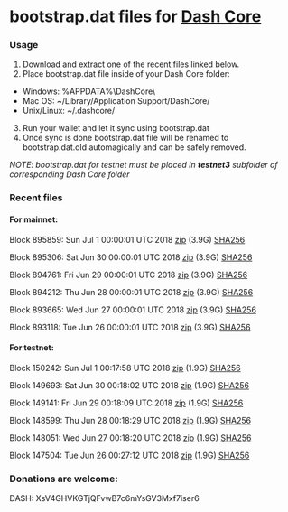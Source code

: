 # bootstrap.dat files for [Dash Core](https://www.dash.org)

### Usage

1. Download and extract one of the recent files linked below.
2. Place bootstrap.dat file inside of your Dash Core folder:
 - Windows: %APPDATA%\DashCore\
 - Mac OS: ~/Library/Application Support/DashCore/
 - Unix/Linux: ~/.dashcore/
3. Run your wallet and let it sync using bootstrap.dat
4. Once sync is done bootstrap.dat file will be renamed to bootstrap.dat.old automagically and can be safely removed.

_NOTE: bootstrap.dat for testnet must be placed in **testnet3** subfolder of corresponding Dash Core folder_

### Recent files

#### For mainnet:

Block 895859: Sun Jul  1 00:00:01 UTC 2018 [zip](https://dash-bootstrap.ams3.digitaloceanspaces.com/mainnet/2018-07-01/bootstrap.dat.zip) (3.9G) [SHA256](https://dash-bootstrap.ams3.digitaloceanspaces.com/mainnet/2018-07-01/sha256.txt)

Block 895306: Sat Jun 30 00:00:01 UTC 2018 [zip](https://dash-bootstrap.ams3.digitaloceanspaces.com/mainnet/2018-06-30/bootstrap.dat.zip) (3.9G) [SHA256](https://dash-bootstrap.ams3.digitaloceanspaces.com/mainnet/2018-06-30/sha256.txt)

Block 894761: Fri Jun 29 00:00:01 UTC 2018 [zip](https://dash-bootstrap.ams3.digitaloceanspaces.com/mainnet/2018-06-29/bootstrap.dat.zip) (3.9G) [SHA256](https://dash-bootstrap.ams3.digitaloceanspaces.com/mainnet/2018-06-29/sha256.txt)

Block 894212: Thu Jun 28 00:00:01 UTC 2018 [zip](https://dash-bootstrap.ams3.digitaloceanspaces.com/mainnet/2018-06-28/bootstrap.dat.zip) (3.9G) [SHA256](https://dash-bootstrap.ams3.digitaloceanspaces.com/mainnet/2018-06-28/sha256.txt)

Block 893665: Wed Jun 27 00:00:01 UTC 2018 [zip](https://dash-bootstrap.ams3.digitaloceanspaces.com/mainnet/2018-06-27/bootstrap.dat.zip) (3.9G) [SHA256](https://dash-bootstrap.ams3.digitaloceanspaces.com/mainnet/2018-06-27/sha256.txt)

Block 893118: Tue Jun 26 00:00:01 UTC 2018 [zip](https://dash-bootstrap.ams3.digitaloceanspaces.com/mainnet/2018-06-26/bootstrap.dat.zip) (3.9G) [SHA256](https://dash-bootstrap.ams3.digitaloceanspaces.com/mainnet/2018-06-26/sha256.txt)


#### For testnet:

Block 150242: Sun Jul  1 00:17:58 UTC 2018 [zip](https://dash-bootstrap.ams3.digitaloceanspaces.com/testnet/2018-07-01/bootstrap.dat.zip) (1.9G) [SHA256](https://dash-bootstrap.ams3.digitaloceanspaces.com/testnet/2018-07-01/sha256.txt)

Block 149693: Sat Jun 30 00:18:02 UTC 2018 [zip](https://dash-bootstrap.ams3.digitaloceanspaces.com/testnet/2018-06-30/bootstrap.dat.zip) (1.9G) [SHA256](https://dash-bootstrap.ams3.digitaloceanspaces.com/testnet/2018-06-30/sha256.txt)

Block 149141: Fri Jun 29 00:18:09 UTC 2018 [zip](https://dash-bootstrap.ams3.digitaloceanspaces.com/testnet/2018-06-29/bootstrap.dat.zip) (1.9G) [SHA256](https://dash-bootstrap.ams3.digitaloceanspaces.com/testnet/2018-06-29/sha256.txt)

Block 148599: Thu Jun 28 00:18:29 UTC 2018 [zip](https://dash-bootstrap.ams3.digitaloceanspaces.com/testnet/2018-06-28/bootstrap.dat.zip) (1.9G) [SHA256](https://dash-bootstrap.ams3.digitaloceanspaces.com/testnet/2018-06-28/sha256.txt)

Block 148051: Wed Jun 27 00:18:20 UTC 2018 [zip](https://dash-bootstrap.ams3.digitaloceanspaces.com/testnet/2018-06-27/bootstrap.dat.zip) (1.9G) [SHA256](https://dash-bootstrap.ams3.digitaloceanspaces.com/testnet/2018-06-27/sha256.txt)

Block 147504: Tue Jun 26 00:27:12 UTC 2018 [zip](https://dash-bootstrap.ams3.digitaloceanspaces.com/testnet/2018-06-26/bootstrap.dat.zip) (1.9G) [SHA256](https://dash-bootstrap.ams3.digitaloceanspaces.com/testnet/2018-06-26/sha256.txt)


### Donations are welcome:

DASH: XsV4GHVKGTjQFvwB7c6mYsGV3Mxf7iser6
